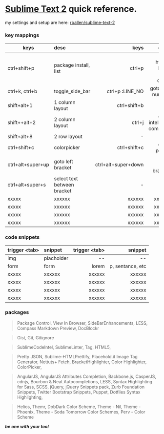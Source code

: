 [Sublime Text 2](http://www.sublimetext.com/2) quick reference.
=======================================
my settings and setup are here: [rballen/sublime-text-2](https://github.com/rballen/sublime-text-2)

### key mappings 

| keys          | desc          |  keys    |      desc|
| ------------- |:------------- | --------:| --------:|
|ctrl+shift+p     | package install, list |ctrl+p    | '#' in html 4 DOM drop down|
|ctrl+k, ctrl+b   | toggle_side_bar       | ctrl+p :LINE_NO     | goto line number|
|shift+alt+1      | 1 column layout       | ctrl+shift+b	 | build|
|shift++alt+2     | 2 column layout       |ctrl+j         | code intel auto complete|
|shift+alt+8      | 2 row layout          |	   -      |	     -        |
|ctrl+shift+c      | colorpicker          |ctrl+shift+c	| color picker|
|ctrl+alt+super+up | goto left bracket   |ctrl+alt+super+down | goto right bracket|
|ctrl+alt+super+s  | select text between bracket|	  -        |	 -            |
|xxxxx           | xxxxxx  |  xxxxxx     |  xxxxxx |
|xxxxx  		 | xxxxxx  |  xxxxxx     |  xxxxxx |
|xxxxx           | xxxxxx  |  xxxxxx     |  xxxxxx |
|xxxxx  		 | xxxxxx  |  xxxxxx     |  xxxxxx |

### code snippets

| trigger &lt;tab&gt;     | snippet   |  trigger &lt;tab&gt;  |   snippet|
| ---------- |:---------- | --------:| --------:|
|img      | placholder   | -- | --	 |
|form     |  form        | lorem   | p, sentance, etc |	
|xxxxx    | xxxxxx       |  xxxxxx |  xxxxxx |
|xxxxx    | xxxxxx       |  xxxxxx |  xxxxxx |
|xxxxx    | xxxxxx       |  xxxxxx |  xxxxxx |
|xxxxx    | xxxxxx       |  xxxxxx |  xxxxxx |


### packages
>Package Control, View In Browser, SideBarEnhancements,  LESS, Compass 
>Markdown Preview, DocBlockr

>Gist, Git, Gitignore

>SublimeCodeIntel, SublimeLinter, Tag, HTML5, 

>Pretty JSON, Sublime-HTMLPrettify, Placehold.it Image Tag Generator,
>Nettuts+ Fetch, BracketHighlighter, Color Highlighter, ColorPicker,

>AngularJS, AngularJS Attributes Completion, 
>Backbone.js, 
>CasperJS, cdnjs,
>Bourbon & Neat Autocompletions, LESS, Syntax Highlighting for Sass, SCSS,
>jQuery, jQuery Snippets pack,
>Zurb Foundation Snippets, Twitter Bootstrap Snippets,
>Puppet, Dotfiles Syntax Highlighting,

>Helios, Themr, DobDark Color Scheme, Theme - Nil, Theme - Phoenix, Theme - Soda
>Tomorrow Color Schemes, Perv - Color Scheme


___be one with your tool___
